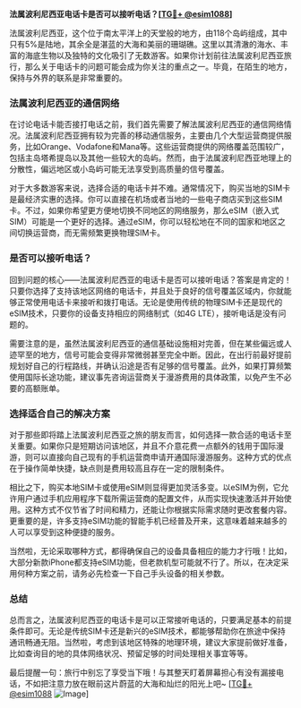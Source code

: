 **法属波利尼西亚电话卡是否可以接听电话？[[TG💪+ @esim1088](https://t.me/s/esim1088)]**

法属波利尼西亚，这个位于南太平洋上的天堂般的地方，由118个岛屿组成，其中只有5%是陆地，其余全是湛蓝的大海和美丽的珊瑚礁。这里以其清澈的海水、丰富的海底生物以及独特的文化吸引了无数游客。如果你计划前往法属波利尼西亚旅行，那么关于电话卡的问题可能会成为你关注的重点之一。毕竟，在陌生的地方，保持与外界的联系是非常重要的。

### 法属波利尼西亚的通信网络

在讨论电话卡能否接打电话之前，我们首先需要了解法属波利尼西亚的通信网络情况。法属波利尼西亚拥有较为完善的移动通信服务，主要由几个大型运营商提供服务，比如Orange、Vodafone和Mana等。这些运营商提供的网络覆盖范围较广，包括主岛塔希提岛以及其他一些较大的岛屿。然而，由于法属波利尼西亚地理上的分散性，偏远地区或小岛屿可能无法享受到高质量的信号覆盖。

对于大多数游客来说，选择合适的电话卡并不难。通常情况下，购买当地的SIM卡是最经济实惠的选择。你可以直接在机场或者当地的一些电子商店买到这些SIM卡。不过，如果你希望更方便地切换不同地区的网络服务，那么eSIM（嵌入式SIM）可能是一个更好的选择。通过eSIM，你可以轻松地在不同的国家和地区之间切换运营商，而无需频繁更换物理SIM卡。

### 是否可以接听电话？

回到问题的核心——法属波利尼西亚的电话卡是否可以接听电话？答案是肯定的！只要你选择了支持该地区网络的电话卡，并且处于良好的信号覆盖区域内，你就能够正常使用电话卡来接听和拨打电话。无论是使用传统的物理SIM卡还是现代的eSIM技术，只要你的设备支持相应的网络制式（如4G LTE），接听电话是没有问题的。

需要注意的是，虽然法属波利尼西亚的通信基础设施相对完善，但在某些偏远或人迹罕至的地方，信号可能会变得非常微弱甚至完全中断。因此，在出行前最好提前规划好自己的行程路线，并确认沿途是否有足够的信号覆盖。此外，如果打算频繁使用国际长途功能，建议事先咨询运营商关于漫游费用的具体政策，以免产生不必要的高额账单。

### 选择适合自己的解决方案

对于那些即将踏上法属波利尼西亚之旅的朋友而言，如何选择一款合适的电话卡至关重要。如果你只是短期访问该地区，并且不介意花费一点额外的钱用于国际漫游，则可以直接向自己现有的手机运营商申请开通国际漫游服务。这种方式的优点在于操作简单快捷，缺点则是费用较高且存在一定的限制条件。

相比之下，购买本地SIM卡或使用eSIM则显得更加灵活多变。以eSIM为例，它允许用户通过手机应用程序下载所需运营商的配置文件，从而实现快速激活并开始使用。这种方式不仅节省了时间和精力，还能让你根据实际需求随时更改套餐内容。更重要的是，许多支持eSIM功能的智能手机已经普及开来，这意味着越来越多的人可以享受到这种便捷的服务。

当然啦，无论采取哪种方式，都得确保自己的设备具备相应的能力才行哦！比如，大部分新款iPhone都支持eSIM功能，但老款机型可能就不行了。所以，在决定采用何种方案之前，请务必先检查一下自己手头设备的相关参数。

### 总结

总而言之，法属波利尼西亚的电话卡是可以正常接听电话的，只要满足基本的前提条件即可。无论是传统SIM卡还是新兴的eSIM技术，都能够帮助你在旅途中保持通讯畅通无阻。当然啦，考虑到该地区特殊的地理环境，建议大家提前做好准备，比如查询目的地的具体网络状况、预留足够的时间处理相关事宜等等。

最后提醒一句：旅行中别忘了享受当下哦！与其整天盯着屏幕担心有没有漏接电话，不如把注意力放在眼前这片蔚蓝的大海和灿烂的阳光上吧~ [[TG💪+ @esim1088](https://t.me/s/esim1088) ![Image](https://i.postimg.cc/4NQfJmqS/Snipaste-2025-05-13-00-14-12.png)]